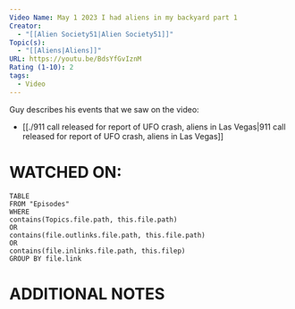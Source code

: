 ```yaml
---
Video Name: May 1 2023 I had aliens in my backyard part 1
Creator:
  - "[[Alien Society51|Alien Society51]]"
Topic(s):
  - "[[Aliens|Aliens]]"
URL: https://youtu.be/BdsYfGvIznM
Rating (1-10): 2
tags:
  - Video
---
```

Guy describes his events that we saw on the video:
- [[./911 call released for report of UFO crash, aliens in Las Vegas|911 call released for report of UFO crash, aliens in Las Vegas]]
# WATCHED ON:
``` dataview
TABLE
FROM "Episodes"
WHERE 
contains(Topics.file.path, this.file.path) 
OR 
contains(file.outlinks.file.path, this.file.path)
OR
contains(file.inlinks.file.path, this.filep)
GROUP BY file.link
```

# ADDITIONAL NOTES